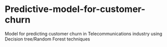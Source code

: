 # Predictive-model-for-customer-churn
Model for predicting customer churn in Telecommunications industry using Decision tree/Random Forest techniques
